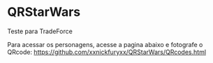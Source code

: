 # QRStarWars
Teste para TradeForce

Para acessar os personagens, acesse a pagina abaixo e fotografe o QRcode:
https://github.com/xxnickfuryxx/QRStarWars/QRcodes.html
